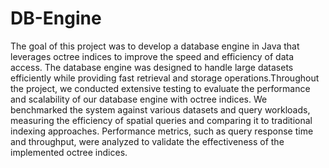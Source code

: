 # DB-Engine
The goal of this project was to develop a database engine in Java that leverages octree indices to improve the speed and efficiency of data access. The database engine was designed to handle large datasets efficiently while providing fast retrieval and storage operations.Throughout the project, we conducted extensive testing to evaluate the performance and scalability of our database engine with octree indices. We benchmarked the system against various datasets and query workloads, measuring the efficiency of spatial queries and comparing it to traditional indexing approaches. Performance metrics, such as query response time and throughput, were analyzed to validate the effectiveness of the implemented octree indices.
